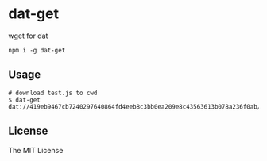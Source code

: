 # dat-get

wget for dat

`npm i -g dat-get`

## Usage

```
# download test.js to cwd
$ dat-get dat://419eb9467cb7240297640864fd4eeb8c3bb0ea209e8c43563613b078a236f0ab/test.js
```

## License

The MIT License
